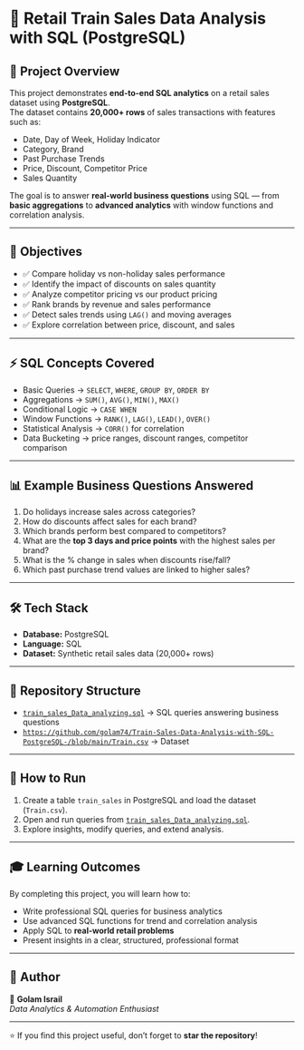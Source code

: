 # 🛒 Retail Train Sales Data Analysis with SQL (PostgreSQL)

## 📖 Project Overview
This project demonstrates **end-to-end SQL analytics** on a retail sales dataset using **PostgreSQL**.  
The dataset contains **20,000+ rows** of sales transactions with features such as:  

- Date, Day of Week, Holiday Indicator  
- Category, Brand  
- Past Purchase Trends  
- Price, Discount, Competitor Price  
- Sales Quantity  

The goal is to answer **real-world business questions** using SQL — from **basic aggregations** to **advanced analytics** with window functions and correlation analysis.  

---

## 🎯 Objectives
- ✅ Compare holiday vs non-holiday sales performance  
- ✅ Identify the impact of discounts on sales quantity  
- ✅ Analyze competitor pricing vs our product pricing  
- ✅ Rank brands by revenue and sales performance  
- ✅ Detect sales trends using `LAG()` and moving averages  
- ✅ Explore correlation between price, discount, and sales  

---

## ⚡ SQL Concepts Covered
- Basic Queries → `SELECT`, `WHERE`, `GROUP BY`, `ORDER BY`  
- Aggregations → `SUM()`, `AVG()`, `MIN()`, `MAX()`  
- Conditional Logic → `CASE WHEN`  
- Window Functions → `RANK()`, `LAG()`, `LEAD()`, `OVER()`  
- Statistical Analysis → `CORR()` for correlation  
- Data Bucketing → price ranges, discount ranges, competitor comparison  

---

## 📊 Example Business Questions Answered
1. Do holidays increase sales across categories?  
2. How do discounts affect sales for each brand?  
3. Which brands perform best compared to competitors?  
4. What are the **top 3 days and price points** with the highest sales per brand?  
5. What is the % change in sales when discounts rise/fall?  
6. Which past purchase trend values are linked to higher sales?  

---

## 🛠️ Tech Stack
- **Database:** PostgreSQL  
- **Language:** SQL  
- **Dataset:** Synthetic retail sales data (20,000+ rows)  

---

## 📂 Repository Structure
- [`train_sales_Data_analyzing.sql`](./train_sales_Data_analyzing.sql) → SQL queries answering business questions  
- [`https://github.com/golam74/Train-Sales-Data-Analysis-with-SQL-PostgreSQL-/blob/main/Train.csv`](./Train.csv) → Dataset  

---

## 🚀 How to Run
1. Create a table `train_sales` in PostgreSQL and load the dataset (`Train.csv`).  
2. Open and run queries from [`train_sales_Data_analyzing.sql`](./train_sales_Data_analyzing.sql).  
3. Explore insights, modify queries, and extend analysis.  

---

## 🎓 Learning Outcomes
By completing this project, you will learn how to:  
- Write professional SQL queries for business analytics  
- Use advanced SQL functions for trend and correlation analysis  
- Apply SQL to **real-world retail problems**  
- Present insights in a clear, structured, professional format  

---

## 📌 Author
👤 **Golam Israil**  
_Data Analytics & Automation Enthusiast_  

---

⭐ If you find this project useful, don’t forget to **star the repository**!
